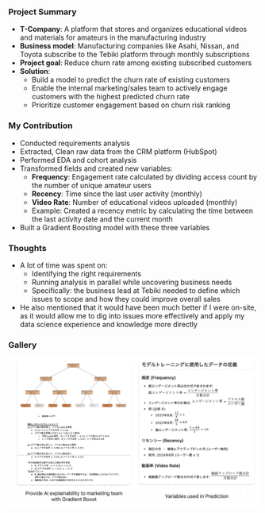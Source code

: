 ### Project Summary
- **T-Company**: A platform that stores and organizes educational videos and materials for amateurs in the manufacturing industry  
- **Business model**: Manufacturing companies like Asahi, Nissan, and Toyota subscribe to the Tebiki platform through monthly subscriptions  
- **Project goal**: Reduce churn rate among existing subscribed customers  
- **Solution**:  
  - Build a model to predict the churn rate of existing customers  
  - Enable the internal marketing/sales team to actively engage customers with the highest predicted churn rate  
  - Prioritize customer engagement based on churn risk ranking  

### My Contribution
- Conducted requirements analysis  
- Extracted, Clean raw data from the CRM platform (HubSpot)  
- Performed EDA and cohort analysis  
- Transformed fields and created new variables:  
  - **Frequency**: Engagement rate calculated by dividing access count by the number of unique amateur users  
  - **Recency**: Time since the last user activity (monthly)  
  - **Video Rate**: Number of educational videos uploaded (monthly)  
  - Example: Created a recency metric by calculating the time between the last activity date and the current month  
- Built a Gradient Boosting model with these three variables

### Thoughts
- A lot of time was spent on:
  - Identifying the right requirements  
  - Running analysis in parallel while uncovering business needs  
  - Specifically: the business lead at Tebiki needed to define which issues to scope and how they could improve overall sales  
- He also mentioned that it would have been much better if I were on-site, as it would allow me to dig into issues more effectively and apply my data science experience and knowledge more directly
 
### Gallery  
![Dashboard view](public/posts/project-churn/gallery.png)

